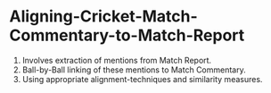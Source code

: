 # Aligning-Cricket-Match-Commentary-to-Match-Report
1. Involves extraction of mentions from Match Report.
2. Ball-by-Ball linking of these mentions to Match Commentary.
3. Using appropriate alignment-techniques and similarity measures.
